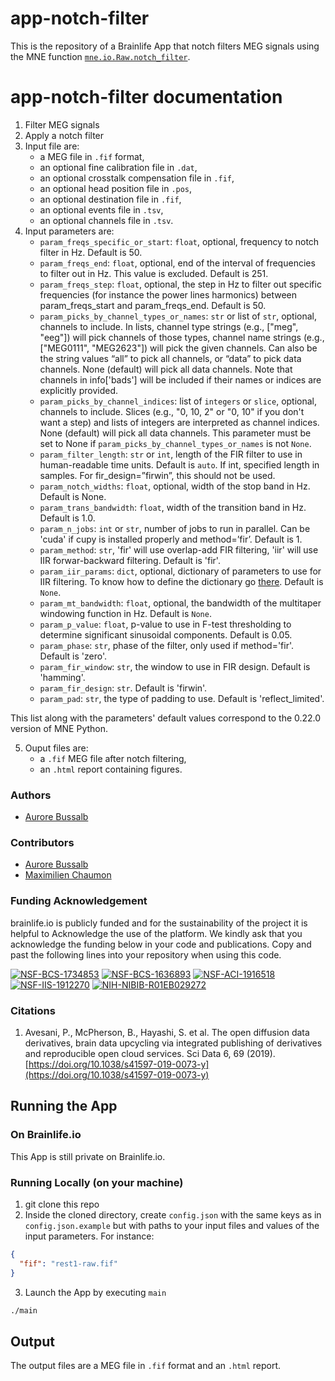 # app-notch-filter

This is the repository of a Brainlife App that notch filters MEG signals using the MNE function 
[`mne.io.Raw.notch_filter`](https://mne.tools/stable/generated/mne.io.Raw.html#mne.io.Raw.notch_filter).

# app-notch-filter documentation

1) Filter MEG signals
2) Apply a notch filter 
3) Input file are:
    * a MEG file in `.fif` format,
    * an optional fine calibration file in `.dat`,
    * an optional crosstalk compensation file in `.fif`,
    * an optional head position file in `.pos`,
    * an optional destination file in `.fif`,
    * an optional events file in `.tsv`,
    * an optional channels file in `.tsv`.
4) Input parameters are:
    * `param_freqs_specific_or_start`: `float`, optional, frequency to notch filter in Hz. Default is 50.
    * `param_freqs_end`: `float`, optional, end of the interval of frequencies to filter out in Hz. This value is excluded. Default is 251. 
    * `param_freqs_step`: `float`, optional, the step in Hz to filter out specific frequencies (for instance the power lines harmonics) 
between param_freqs_start and param_freqs_end. Default is 50.
    * `param_picks_by_channel_types_or_names`: `str` or list of `str`, optional, channels to include. In lists, channel type strings (e.g., ["meg", "eeg"]) will pick channels of those types, channel name strings (e.g., ["MEG0111", "MEG2623"]) will pick the given channels. Can also be the string values “all” 
to pick all channels, or “data” to pick data channels. None (default) will pick all data channels. Note 
that channels in info['bads'] will be included if their names or indices are explicitly provided.
    * `param_picks_by_channel_indices`: list of `integers` or `slice`, optional, channels to include. Slices (e.g., "0, 10, 2" or "0, 10" if you don't want a step) and lists of integers are interpreted as channel indices. None (default) will pick all data channels. This parameter must be set to None if `param_picks_by_channel_types_or_names` is not `None`.
    * `param_filter_length`: `str` or `int`, length of the FIR filter to use in human-readable time units. Default is `auto`.  If int, specified length in samples. For fir_design=”firwin”, this should not be used.
    * `param_notch_widths`: `float`, optional, width of the stop band in Hz. Default is None.
    * `param_trans_bandwidth`: `float`, width of the transition band in Hz. Default is 1.0.
    * `param_n_jobs`: `int` or `str`, number of jobs to run in parallel. Can be 'cuda' if cupy is installed properly and method=’fir’. Default is 1.
    * `param_method`: `str`, 'fir' will use overlap-add FIR filtering, 'iir' will use IIR forwar-backward filtering. Default is 'fir'.
    * `param_iir_params`: `dict`, optional, dictionary of parameters to use for IIR filtering. To know how to define the dictionary go 
[there](https://mne.tools/stable/generated/mne.filter.construct_iir_filter.html#mne.filter.construct_iir_filter). Default is `None`. 
    * `param_mt_bandwidth`: `float`, optional, the bandwidth of the multitaper windowing function in Hz. Default is `None`.
    * `param_p_value`: `float`, p-value to use in F-test thresholding to determine significant sinusoidal components. Default is 0.05.
    * `param_phase`: `str`, phase of the filter, only used if method='fir'. Default is 'zero'.
    * `param_fir_window`: `str`, the window to use in FIR design. Default is 'hamming'.
    * `param_fir_design`: `str`. Default is 'firwin'.
    * `param_pad`: `str`, the type of padding to use. Default is 'reflect_limited'.

This list along with the parameters' default values correspond to the 0.22.0 version of MNE Python.

5) Ouput files are:
    * a `.fif` MEG file after notch filtering,
    * an `.html` report containing figures.

### Authors
- [Aurore Bussalb](aurore.bussalb@icm-institute.org)

### Contributors
- [Aurore Bussalb](aurore.bussalb@icm-institute.org)
- [Maximilien Chaumon](maximilien.chaumon@icm-institute.org)

### Funding Acknowledgement
brainlife.io is publicly funded and for the sustainability of the project it is helpful to Acknowledge the use of the platform. We kindly ask that you acknowledge the funding below in your code and publications. Copy and past the following lines into your repository when using this code.

[![NSF-BCS-1734853](https://img.shields.io/badge/NSF_BCS-1734853-blue.svg)](https://nsf.gov/awardsearch/showAward?AWD_ID=1734853)
[![NSF-BCS-1636893](https://img.shields.io/badge/NSF_BCS-1636893-blue.svg)](https://nsf.gov/awardsearch/showAward?AWD_ID=1636893)
[![NSF-ACI-1916518](https://img.shields.io/badge/NSF_ACI-1916518-blue.svg)](https://nsf.gov/awardsearch/showAward?AWD_ID=1916518)
[![NSF-IIS-1912270](https://img.shields.io/badge/NSF_IIS-1912270-blue.svg)](https://nsf.gov/awardsearch/showAward?AWD_ID=1912270)
[![NIH-NIBIB-R01EB029272](https://img.shields.io/badge/NIH_NIBIB-R01EB029272-green.svg)](https://grantome.com/grant/NIH/R01-EB029272-01)

### Citations
1. Avesani, P., McPherson, B., Hayashi, S. et al. The open diffusion data derivatives, brain data upcycling via integrated publishing of derivatives and reproducible open cloud services. Sci Data 6, 69 (2019). [https://doi.org/10.1038/s41597-019-0073-y](https://doi.org/10.1038/s41597-019-0073-y)

## Running the App 

### On Brainlife.io

This App is still private on Brainlife.io.

### Running Locally (on your machine)

1. git clone this repo
2. Inside the cloned directory, create `config.json` with the same keys as in `config.json.example` but with paths to your input 
   files and values of the input parameters. For instance:

```json
{
  "fif": "rest1-raw.fif"
}
```

3. Launch the App by executing `main`

```bash
./main
```

## Output

The output files are a MEG file in `.fif` format and an `.html` report.

